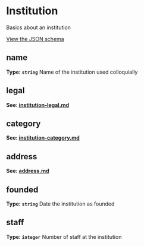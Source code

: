 # Institution

Basics about an institution

[View the JSON schema](../dist/schemas/institution.schema.json)



## name


**Type: `string`**
Name of the institution used colloquially


## legal

**See: [institution-legal.md](institution-legal.md)**

## category

**See: [institution-category.md](institution-category.md)**

## address

**See: [address.md](address.md)**

## founded


**Type: `string`**
Date the institution as founded


## staff


**Type: `integer`**
Number of staff at the institution

<!-- END of schema.properties.forEach -->


